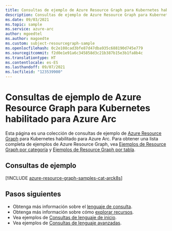 ```yaml
---
title: Consultas de ejemplo de Azure Resource Graph para Kubernetes habilitado para Azure Arc
description: Consultas de ejemplo de Azure Resource Graph para Kubernetes habilitado para Azure Arc en las que se muestra el uso de tipos de recursos y tablas para acceder a recursos y propiedades relacionados con Kubernetes habilitado para Azure Arc.
ms.date: 09/03/2021
ms.topic: sample
ms.service: azure-arc
author: mgoedtel
ms.author: magoedte
ms.custom: subject-resourcegraph-sample
ms.openlocfilehash: 0c2e108cad3bfe87d47dba935c688190d745e779
ms.sourcegitcommit: f2d0e1e91a6c345858d3c21b387b15e3b1fa8b4c
ms.translationtype: HT
ms.contentlocale: es-ES
ms.lasthandoff: 09/07/2021
ms.locfileid: "123539900"
---
```

# <a name="azure-resource-graph-sample-queries-for-azure-arc-enabled-kubernetes"></a>Consultas de ejemplo de Azure Resource Graph para Kubernetes habilitado para Azure Arc

Esta página es una colección de consultas de ejemplo de [Azure Resource Graph](../../governance/resource-graph/overview.md) para Kubernetes habilitado para Azure Arc. Para obtener una lista completa de ejemplos de Azure Resource Graph, vea [Ejemplos de Resource Graph por categoría](../../governance/resource-graph/samples/samples-by-category.md) y [Ejemplos de Resource Graph por tabla](../../governance/resource-graph/samples/samples-by-table.md).

## <a name="sample-queries"></a>Consultas de ejemplo

[!INCLUDE [azure-resource-graph-samples-cat-arck8s](../../../includes/resource-graph/samples/bycat/azure-arc-enabled-kubernetes.md)]

## <a name="next-steps"></a>Pasos siguientes

- Obtenga más información sobre el [lenguaje de consulta](../../governance/resource-graph/concepts/query-language.md).
- Obtenga más información sobre cómo [explorar recursos](../../governance/resource-graph/concepts/explore-resources.md).
- Vea ejemplos de [Consultas de lenguaje de inicio](../../governance/resource-graph/samples/starter.md).
- Vea ejemplos de [Consultas de lenguaje avanzadas](../../governance/resource-graph/samples/advanced.md).
